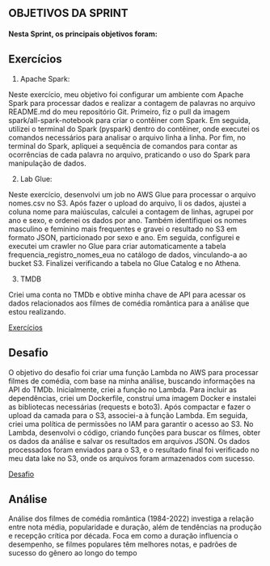 ## OBJETIVOS DA SPRINT

#### Nesta Sprint, os principais objetivos foram:

## Exercícios

1. Apache Spark:

Neste exercício, meu objetivo foi configurar um ambiente com Apache Spark para processar dados e realizar a contagem de palavras no arquivo README.md do meu repositório Git. Primeiro, fiz o pull da imagem spark/all-spark-notebook para criar o contêiner com Spark. Em seguida, utilizei o terminal do Spark (pyspark) dentro do contêiner, onde executei os comandos necessários para analisar o arquivo linha a linha. Por fim, no terminal do Spark, apliquei a sequência de comandos para contar as ocorrências de cada palavra no arquivo, praticando o uso do Spark para manipulação de dados.

2. Lab Glue:

Neste exercício, desenvolvi um job no AWS Glue para processar o arquivo nomes.csv no S3. Após fazer o upload do arquivo, li os dados, ajustei a coluna nome para maiúsculas, calculei a contagem de linhas, agrupei por ano e sexo, e ordenei os dados por ano. Também identifiquei os nomes masculino e feminino mais frequentes e gravei o resultado no S3 em formato JSON, particionado por sexo e ano.
Em seguida, configurei e executei um crawler no Glue para criar automaticamente a tabela frequencia_registro_nomes_eua no catálogo de dados, vinculando-a ao bucket S3. Finalizei verificando a tabela no Glue Catalog e no Athena.

3. TMDB

Criei uma conta no TMDb e obtive minha chave de API para acessar os dados relacionados aos filmes de comédia romântica para a análise que estou realizando.

[Exercícios](./Exercicios)

## Desafio

O objetivo do desafio foi criar uma função Lambda no AWS para processar filmes de comédia, com base na minha análise, buscando informações na API do TMDb. Inicialmente, criei a função no Lambda. Para incluir as dependências, criei um Dockerfile, construí uma imagem Docker e instalei as bibliotecas necessárias (requests e boto3). Após compactar e fazer o upload da camada para o S3, associei-a à função Lambda. Em seguida, criei uma política de permissões no IAM para garantir o acesso ao S3. No Lambda, desenvolvi o código, criando funções para buscar os filmes, obter os dados da análise e salvar os resultados em arquivos JSON. Os dados processados foram enviados para o S3, e o resultado final foi verificado no meu data lake no S3, onde os arquivos foram armazenados com sucesso.

[Desafio](./desafio)

## Análise 

Análise dos filmes de comédia romântica (1984-2022) investiga a relação entre nota média, popularidade e duração, além de tendências na produção e recepção crítica por década. Foca em como a duração influencia o desempenho, se filmes populares têm melhores notas, e padrões de sucesso do gênero ao longo do tempo
